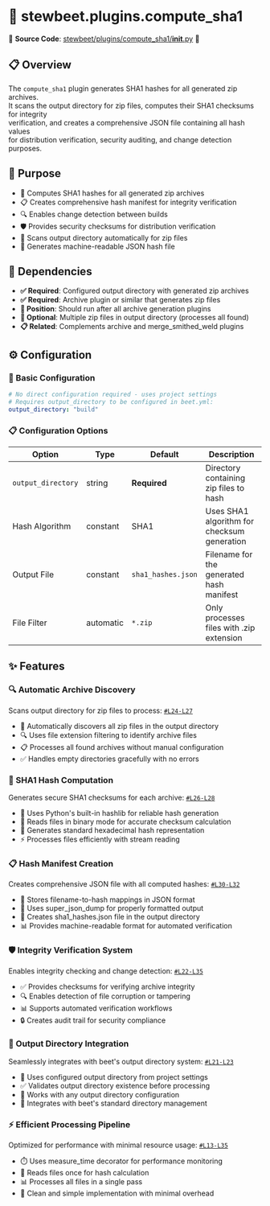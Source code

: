 
# 🔐 stewbeet.plugins.compute_sha1

📄 **Source Code**: [stewbeet/plugins/compute_sha1/__init__.py](../../python_package/src/stewbeet/plugins/compute_sha1/__init__.py) 🔗

## 📋 Overview
The `compute_sha1` plugin generates SHA1 hashes for all generated zip archives.<br>
It scans the output directory for zip files, computes their SHA1 checksums for integrity<br>
verification, and creates a comprehensive JSON file containing all hash values<br>
for distribution verification, security auditing, and change detection purposes.

## 🎯 Purpose
- 🔐 Computes SHA1 hashes for all generated zip archives
- 📋 Creates comprehensive hash manifest for integrity verification
- 🔍 Enables change detection between builds
- 🛡️ Provides security checksums for distribution verification
- 📁 Scans output directory automatically for zip files
- 💾 Generates machine-readable JSON hash file

## 🔗 Dependencies
- **✅ Required**: Configured output directory with generated zip archives
- **✅ Required**: Archive plugin or similar that generates zip files
- **📍 Position**: Should run after all archive generation plugins
- **🔧 Optional**: Multiple zip files in output directory (processes all found)
- **📋 Related**: Complements archive and merge_smithed_weld plugins

## ⚙️ Configuration

### 🎯 Basic Configuration
```yaml
# No direct configuration required - uses project settings
# Requires output_directory to be configured in beet.yml:
output_directory: "build"
```

### 📋 Configuration Options

| Option | Type | Default | Description |
|--------|------|---------|-------------|
| `output_directory` | string | **Required** | Directory containing zip files to hash |
| Hash Algorithm | constant | SHA1 | Uses SHA1 algorithm for checksum generation |
| Output File | constant | `sha1_hashes.json` | Filename for the generated hash manifest |
| File Filter | automatic | `*.zip` | Only processes files with .zip extension |

## ✨ Features

### 🔍 Automatic Archive Discovery
Scans output directory for zip files to process: [`#L24-L27`](../../python_package/src/stewbeet/plugins/compute_sha1/__init__.py#L24-L27)
- 📁 Automatically discovers all zip files in the output directory
- 🔍 Uses file extension filtering to identify archive files
- 📋 Processes all found archives without manual configuration
- ✅ Handles empty directories gracefully with no errors

### 🔐 SHA1 Hash Computation
Generates secure SHA1 checksums for each archive: [`#L26-L28`](../../python_package/src/stewbeet/plugins/compute_sha1/__init__.py#L26-L28)
- 🔐 Uses Python's built-in hashlib for reliable hash generation
- 📖 Reads files in binary mode for accurate checksum calculation
- 🎯 Generates standard hexadecimal hash representation
- ⚡ Processes files efficiently with stream reading

### 📋 Hash Manifest Creation
Creates comprehensive JSON file with all computed hashes: [`#L30-L32`](../../python_package/src/stewbeet/plugins/compute_sha1/__init__.py#L30-L32)
- 📝 Stores filename-to-hash mappings in JSON format
- 🎨 Uses super_json_dump for properly formatted output
- 💾 Creates sha1_hashes.json file in the output directory
- 📊 Provides machine-readable format for automated verification

### 🛡️ Integrity Verification System
Enables integrity checking and change detection: [`#L22-L35`](../../python_package/src/stewbeet/plugins/compute_sha1/__init__.py#L22-L35)
- ✅ Provides checksums for verifying archive integrity
- 🔍 Enables detection of file corruption or tampering
- 📊 Supports automated verification workflows
- 🔒 Creates audit trail for security compliance

### 📁 Output Directory Integration
Seamlessly integrates with beet's output directory system: [`#L21-L23`](../../python_package/src/stewbeet/plugins/compute_sha1/__init__.py#L21-L23)
- 📂 Uses configured output directory from project settings
- ✅ Validates output directory existence before processing
- 🎯 Works with any output directory configuration
- 🔧 Integrates with beet's standard directory management

### ⚡ Efficient Processing Pipeline
Optimized for performance with minimal resource usage: [`#L13-L35`](../../python_package/src/stewbeet/plugins/compute_sha1/__init__.py#L13-L35)
- ⏱️ Uses measure_time decorator for performance monitoring
- 💾 Reads files once for hash calculation
- 📊 Processes all files in a single pass
- 🧹 Clean and simple implementation with minimal overhead

